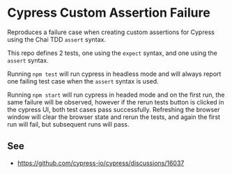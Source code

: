 # Cypress Custom Assertion Failure

Reproduces a failure case when creating custom assertions for Cypress using the Chai TDD `assert` syntax.

This repo defines 2 tests, one using the `expect` syntax, and one using the `assert` syntax.

Running `npm test` will run cypress in headless mode and will always report one failing test case when the `assert` syntax is used.

Running `npm start` will run cypress in headed mode and on the first run, the same failure will be observed, however if the rerun tests button is clicked in the cypress UI, both test cases pass successfully. Refreshing the browser window will clear the browser state and rerun the tests, and again the first run will fail, but subsequent runs will pass.


## See
* https://github.com/cypress-io/cypress/discussions/16037
